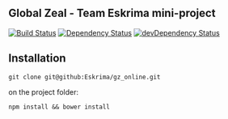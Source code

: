 ## Global Zeal - Team Eskrima mini-project

[![Build Status](https://travis-ci.org/Eskrima/gz_online.png?branch=dev)](https://travis-ci.org/Eskrima/gz_online) [![Dependency Status](https://david-dm.org/Eskrima/gz_online.png)](https://david-dm.org/Eskrima/gz_online) [![devDependency Status](https://david-dm.org/Eskrima/gz_online/dev-status.png)](https://david-dm.org/Eskrima/gz_online#info=devDependencies)

## Installation

`git clone git@github:Eskrima/gz_online.git`

on the project folder:

`npm install && bower install`